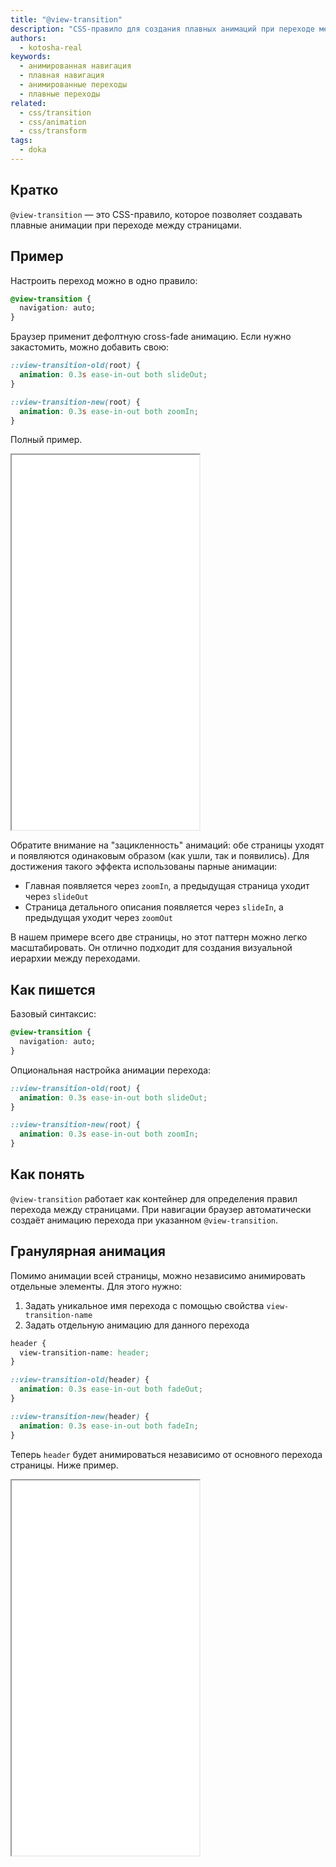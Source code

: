 ```yaml
---
title: "@view-transition"
description: "CSS-правило для создания плавных анимаций при переходе между страницами."
authors:
  - kotosha-real
keywords:
  - анимированная навигация
  - плавная навигация
  - анимированные переходы
  - плавные переходы
related:
  - css/transition
  - css/animation
  - css/transform
tags:
  - doka
---
```


<style>
  :root {
    --demo-iframe-background-color: #f5f5f5;
  }

  @media (prefers-color-scheme: light) {
    :root {
      --demo-iframe-background-color: #f5f5f5;
    }
  }

  @media (prefers-color-scheme: dark) {
    :root {
      --demo-iframe-background-color: #121212;
    }
  }

  .demo-iframe {
    background-color: var(--demo-iframe-background-color) !important;
  }
</style>

## Кратко

`@view-transition` — это CSS-правило, которое позволяет создавать плавные анимации при переходе между страницами.

## Пример

Настроить переход можно в одно правило:

```css
@view-transition {
  navigation: auto;
}
```

Браузер применит дефолтную cross-fade анимацию. Если нужно закастомить, можно добавить свою:

```css
::view-transition-old(root) {
  animation: 0.3s ease-in-out both slideOut;
}

::view-transition-new(root) {
  animation: 0.3s ease-in-out both zoomIn;
}
```

Полный пример.

<iframe id="mpa" class="demo-iframe" title="Переход между страницами" src="demos/mpa/" height="600"></iframe>

Обратите внимание на "зацикленность" анимаций: обе страницы уходят и появляются одинаковым образом (как ушли, так и появились). Для достижения такого эффекта использованы парные анимации:

- Главная появляется через `zoomIn`, а предыдущая страница уходит через `slideOut`
- Страница детального описания появляется через `slideIn`, а предыдущая уходит через `zoomOut`

В нашем примере всего две страницы, но этот паттерн можно легко масштабировать. Он отлично подходит для создания визуальной иерархии между переходами.

## Как пишется

Базовый синтаксис:

```css
@view-transition {
  navigation: auto;
}
```

Опциональная настройка анимации перехода:

```css
::view-transition-old(root) {
  animation: 0.3s ease-in-out both slideOut;
}

::view-transition-new(root) {
  animation: 0.3s ease-in-out both zoomIn;
}
```

## Как понять

`@view-transition` работает как контейнер для определения правил перехода между страницами. При навигации браузер автоматически создаёт анимацию перехода при указанном `@view-transition`.

## Гранулярная анимация

Помимо анимации всей страницы, можно независимо анимировать отдельные элементы. Для этого нужно:

1. Задать уникальное имя перехода с помощью свойства `view-transition-name`
2. Задать отдельную анимацию для данного перехода

```css
header {
  view-transition-name: header;
}

::view-transition-old(header) {
  animation: 0.3s ease-in-out both fadeOut;
}

::view-transition-new(header) {
  animation: 0.3s ease-in-out both fadeIn;
}
```

Теперь `header` будет анимироваться независимо от основного перехода страницы. Ниже пример.

<iframe class="demo-iframe" id="mpa-with-granular-animations" title="Гранулярная анимация" src="demos/mpa-with-granular-animations/" height="600"></iframe>

<script>
  const initiallyNormalizedIframes = {};

  window.addEventListener('message', ({ data }) => {
    try {
      if ('id' in data && 'height' in data) {
        const { id, height } = data;
        const iframe = document.getElementById(id);

        if (iframe) {
          if (!initiallyNormalizedIframes[id]) {
            iframe.setAttribute('height', height);
            initiallyNormalizedIframes[id] = true;
          }

          if (iframe.getBoundingClientRect().height < height) {
            iframe.setAttribute('height', height);
          }
        }
      }
    } catch (err) {
      console.warn(err);
    }
  });
</script>
